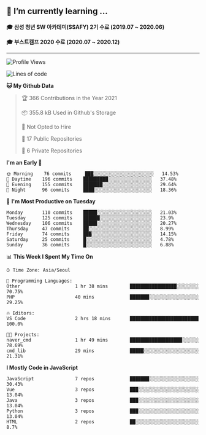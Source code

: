 ## 🌱 I’m currently learning ...

**🎓 삼성 청년 SW 아카데미(SSAFY) 2기 수료 (2019.07 ~ 2020.06)**

**🎓 부스트캠프 2020 수료 (2020.07 ~ 2020.12)**
 
-----

<!--START_SECTION:waka-->
![Profile Views](http://img.shields.io/badge/Profile%20Views-0-blue)

![Lines of code](https://img.shields.io/badge/From%20Hello%20World%20I%27ve%20Written-2.9%20million%20lines%20of%20code-blue)

**🐱 My Github Data** 

> 🏆 366 Contributions in the Year 2021
 > 
> 📦 355.8 kB Used in Github's Storage 
 > 
> 🚫 Not Opted to Hire
 > 
> 📜 17 Public Repositories 
 > 
> 🔑 6 Private Repositories  
 > 
**I'm an Early 🐤** 

```text
🌞 Morning    76 commits     ███░░░░░░░░░░░░░░░░░░░░░░   14.53% 
🌆 Daytime    196 commits    █████████░░░░░░░░░░░░░░░░   37.48% 
🌃 Evening    155 commits    ███████░░░░░░░░░░░░░░░░░░   29.64% 
🌙 Night      96 commits     ████░░░░░░░░░░░░░░░░░░░░░   18.36%

```
📅 **I'm Most Productive on Tuesday** 

```text
Monday       110 commits    █████░░░░░░░░░░░░░░░░░░░░   21.03% 
Tuesday      125 commits    ██████░░░░░░░░░░░░░░░░░░░   23.9% 
Wednesday    106 commits    █████░░░░░░░░░░░░░░░░░░░░   20.27% 
Thursday     47 commits     ██░░░░░░░░░░░░░░░░░░░░░░░   8.99% 
Friday       74 commits     ███░░░░░░░░░░░░░░░░░░░░░░   14.15% 
Saturday     25 commits     █░░░░░░░░░░░░░░░░░░░░░░░░   4.78% 
Sunday       36 commits     █░░░░░░░░░░░░░░░░░░░░░░░░   6.88%

```


📊 **This Week I Spent My Time On** 

```text
⌚︎ Time Zone: Asia/Seoul

💬 Programming Languages: 
Other                    1 hr 38 mins        █████████████████░░░░░░░░   70.75% 
PHP                      40 mins             ███████░░░░░░░░░░░░░░░░░░   29.25%

🔥 Editors: 
VS Code                  2 hrs 18 mins       █████████████████████████   100.0%

🐱‍💻 Projects: 
naver_cmd                1 hr 49 mins        ███████████████████░░░░░░   78.69% 
cmd_lib                  29 mins             █████░░░░░░░░░░░░░░░░░░░░   21.31%

```

**I Mostly Code in JavaScript** 

```text
JavaScript               7 repos             ███████░░░░░░░░░░░░░░░░░░   30.43% 
Vue                      3 repos             ███░░░░░░░░░░░░░░░░░░░░░░   13.04% 
Java                     3 repos             ███░░░░░░░░░░░░░░░░░░░░░░   13.04% 
Python                   3 repos             ███░░░░░░░░░░░░░░░░░░░░░░   13.04% 
HTML                     2 repos             ██░░░░░░░░░░░░░░░░░░░░░░░   8.7%

```



<!--END_SECTION:waka-->
